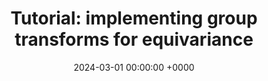 ---
layout: redirected
redirect_to:  https://deepinv.github.io/deepinv/auto_examples/basics/demo_transforms.html
type: research
title: "Tutorial: implementing group transforms for equivariance"
date: 2024-03-01 00:00:00 +0000
description: "Invertible image transforms for equivariance and augmentation for inverse problems using the DeepInverse library"
img: deepinv-transforms.png
tags: [research, machine-learning]
---
